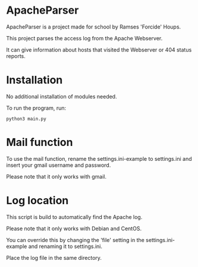 # ApacheParser
ApacheParser is a project made for school by Ramses 'Forcide' Houps.

This project parses the access log from the Apache Webserver.

It can give information about hosts that visited the Webserver or 404 status reports.

# Installation
No additional installation of modules needed.

To run the program, run:
```
python3 main.py
```

# Mail function
To use the mail function, rename the settings.ini-example to settings.ini and insert your gmail username and password.

Please note that it only works with gmail.

# Log location
This script is build to automatically find the Apache log.

Please note that it only works with Debian and CentOS.

You can override this by changing the 'file' setting in the settings.ini-example and renaming it to settings.ini.

Place the log file in the same directory.
